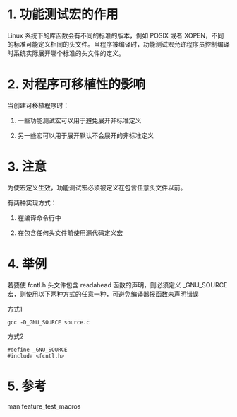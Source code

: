 # 1. 功能测试宏的作用

Linux 系统下的库函数会有不同的标准的版本，例如 POSIX 或者 XOPEN，不同的标准可能定义相同的头文件。当程序被编译时，功能测试宏允许程序员控制编译时系统实际展开哪个标准的头文件的定义。

# 2. 对程序可移植性的影响

当创建可移植程序时：

1. 一些功能测试宏可以用于避免展开非标准定义

2. 另一些宏可以用于展开默认不会展开的非标准定义

# 3. 注意

为使宏定义生效，功能测试宏必须被定义在包含任意头文件以前。

有两种实现方式：

1. 在编译命令行中

2. 在包含任何头文件前使用源代码定义宏

# 4. 举例

若要使 fcntl.h 头文件包含 readahead 函数的声明，则必须定义 _GNU_SOURCE 宏，则使用以下两种方式的任意一种，可避免编译器报函数未声明错误

方式1

```
gcc -D_GNU_SOURCE source.c

```

方式2

```
#define _GNU_SOURCE
#include <fcntl.h>
```
# 5. 参考

man feature_test_macros
